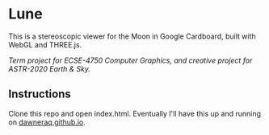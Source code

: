 # Lune

This is a stereoscopic viewer for the Moon in Google Cardboard, built with WebGL and THREE.js.

*Term project for ECSE-4750 Computer Graphics, and creative project for ASTR-2020 Earth & Sky.*

## Instructions

Clone this repo and open index.html. Eventually I'll have this up and running on [dawneraq.github.io](https://dawneraq.github.io).
